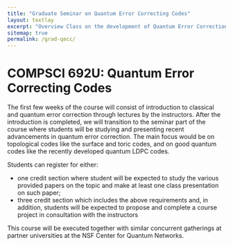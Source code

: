 ```yaml
---
title: "Graduate Seminar on Quantum Error Correcting Codes"
layout: textlay
excerpt: "Overview Class on the development of Quantum Error Correction and Fault Tolerance, including topological codes, quantum LDPC codes, and their decoders."
sitemap: true
permalink: /grad-qecc/
---
```


# COMPSCI 692U: Quantum Error Correcting Codes

The first few weeks of the course will consist of introduction to classical and quantum error correction through lectures by the instructors. After the introduction is completed, we will transition to the seminar part of the course where students will be studying and presenting recent advancements in quantum error correction. The main focus would be on topological codes like the surface and toric codes, and on good quantum codes like the recently developed quantum LDPC codes.

Students can register for either:

- one credit section where student will be expected to study the various provided papers on the topic and make at least one class presentation on such paper;
- three credit section which includes the above requirements and, in addition, students will be expected to propose and complete a course project in consultation with the instructors

This course will be executed together with similar concurrent gatherings at partner universities at the NSF Center for Quantum Networks.